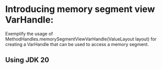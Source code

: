 # Introducing memory segment view VarHandle:

Exemplify the usage of MethodHandles.memorySegmentViewVarHandle(ValueLayout layout) for creating a VarHandle that can be
used to access a memory segment.

## Using JDK 20